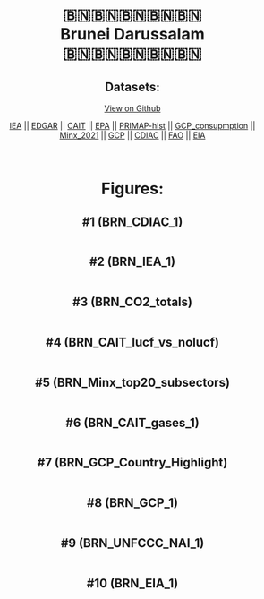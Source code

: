 
<center>
<h1 align="center">
🇧🇳🇧🇳🇧🇳🇧🇳🇧🇳
<br>
Brunei Darussalam
<br>
🇧🇳🇧🇳🇧🇳🇧🇳🇧🇳
</h1>
<h2>Datasets:</h2>
<p><a href="https://github.com/dquintani/GreenhouseData/tree/master/country_data/BRN_Brunei Darussalam/data">View on Github</a>
<br></p><p><a href="data/BRN_IEA.csv">IEA</a> || <a href="data/BRN_EDGAR.csv">EDGAR</a> || <a href="data/BRN_CAIT.csv">CAIT</a> || <a href="data/BRN_EPA.csv">EPA</a> || <a href="data/BRN_PRIMAP-hist.csv">PRIMAP-hist</a> || <a href="data/BRN_GCP_consupmption.csv">GCP_consupmption</a> || <a href="data/BRN_Minx_2021.csv">Minx_2021</a> || <a href="data/BRN_GCP.csv">GCP</a> || <a href="data/BRN_CDIAC.csv">CDIAC</a> || <a href="data/BRN_FAO.csv">FAO</a> || <a href="data/BRN_EIA.csv">EIA</a></p><p><br></p>
<h1>Figures:</h1><h2>#1 (BRN_CDIAC_1)</h2>
<p><img alt="" src="figures/BRN_CDIAC_1.png" /></p><h2>#2 (BRN_IEA_1)</h2>
<p><img alt="" src="figures/BRN_IEA_1.png" /></p><h2>#3 (BRN_CO2_totals)</h2>
<p><img alt="" src="figures/BRN_CO2_totals.png" /></p><h2>#4 (BRN_CAIT_lucf_vs_nolucf)</h2>
<p><img alt="" src="figures/BRN_CAIT_lucf_vs_nolucf.png" /></p><h2>#5 (BRN_Minx_top20_subsectors)</h2>
<p><img alt="" src="figures/BRN_Minx_top20_subsectors.png" /></p><h2>#6 (BRN_CAIT_gases_1)</h2>
<p><img alt="" src="figures/BRN_CAIT_gases_1.png" /></p><h2>#7 (BRN_GCP_Country_Highlight)</h2>
<p><img alt="" src="figures/BRN_GCP_Country_Highlight.png" /></p><h2>#8 (BRN_GCP_1)</h2>
<p><img alt="" src="figures/BRN_GCP_1.png" /></p><h2>#9 (BRN_UNFCCC_NAI_1)</h2>
<p><img alt="" src="figures/BRN_UNFCCC_NAI_1.png" /></p><h2>#10 (BRN_EIA_1)</h2>
<p><img alt="" src="figures/BRN_EIA_1.png" /></p>
